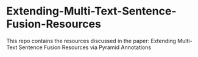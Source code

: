 # Extending-Multi-Text-Sentence-Fusion-Resources
This repo contains the resources discussed in the paper: Extending Multi-Text Sentence Fusion Resources via Pyramid Annotations
